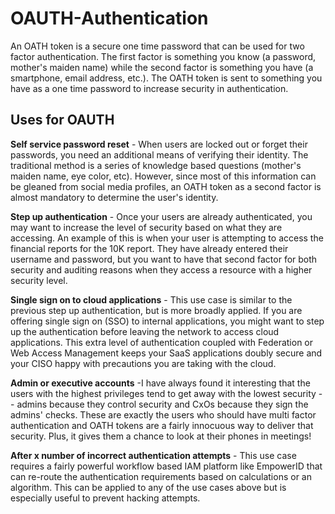 # OAUTH-Authentication

An OATH token is a secure one time password that can be used for two factor authentication.  The first factor is something you know (a password, mother's maiden name) while the second factor is something you have (a smartphone, email address, etc.).  The OATH token is sent to something you have as a one time password to increase security in authentication.

## Uses for OAUTH

**Self service password reset** - When users are locked out or forget their passwords, you need an additional means of verifying their identity.  The traditional method is a series of knowledge based questions (mother's maiden name, eye color, etc).  However, since most of this information can be gleaned from social media profiles, an OATH token as a second factor is almost mandatory to determine the user's identity.

**Step up authentication** - Once your users are already authenticated, you may want to increase the level of security based on what they are accessing.  An example of this is when your user is attempting to access the financial reports for the 10K report.  They have already entered their username and password, but you want to have that second factor for both security and auditing reasons when they access a resource with a higher security level.

**Single sign on to cloud applications** - This use case is similar to the previous step up authentication, but is more broadly applied.  If you are offering single sign on (SSO) to internal applications, you might want to step up the authentication before leaving the network to access cloud applications.  This extra level of authentication coupled with Federation or Web Access Management keeps your SaaS applications doubly secure and your CISO happy with precautions you are taking with the cloud.

**Admin or executive accounts** -I have always found it interesting that the users with the highest privileges tend to get away with the lowest security  --  admins because they control security and CxOs because they sign the admins' checks.  These are exactly the users who should have multi factor authentication and OATH tokens are a fairly innocuous way to deliver that security.  Plus, it gives them a chance to look at their phones in meetings!

**After x number of incorrect authentication attempts** - This use case requires a fairly powerful workflow based IAM platform like EmpowerID that can re-route the authentication requirements based on calculations or an algorithm.  This can be applied to any of the use cases above but is especially useful to prevent hacking attempts.
